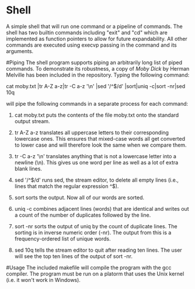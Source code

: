 # Shell
A simple shell that will run one command or a pipeline of commands. The shell has two builtin commands including "exit" and "cd" which are implemented as function pointers to allow for future expandability. All other commands are executed using execvp passing in the command and its arguments.

#Piping
The shell program supports piping an arbitrarily long list of piped commands. To demonstrate its robustness, a copy of <i>Moby Dick</i> by Herman Melville has been included in the repository. Typing the following command:

cat moby.txt |tr A-Z a-z|tr -C a-z '\n' |sed  '/^$/d' |sort|uniq -c|sort -nr|sed 10q

will pipe the following commands in a separate process for each command:

1. cat moby.txt puts the contents of the file moby.txt onto the standard output stream. 

2. tr A-Z a-z translates all uppercase letters to their corresponding lowercase ones. This ensures that mixed-case words all get converted to lower case and will therefore look the same when we compare them. 

3. tr -C a-z '\n' translates anything that is not a lowercase letter into a newline (\n). This gives us one word per line as well as a lot of extra blank lines. 

4. sed '/^$/d' runs sed, the stream editor, to delete all empty lines (i.e., lines that match the regular expression ^$). 

5. sort sorts the output. Now all of our words are sorted. 

6. uniq -c combines adjacent lines (words) that are identical and writes out a count of the number of duplicates followed by the line. 

7. sort -nr sorts the output of uniq by the count of duplicate lines. The sorting is in inverse numeric order (-nr). The output from this is a frequency-ordered list of unique words. 

8.  sed 10q  tells the stream editor to quit after reading ten lines. The user will see the top ten lines of the output of sort -nr. 

#Usage
The included makefile will compile the program with the gcc compiler. The program must be run on a platorm that uses the Unix kernel (i.e. it won't work in Windows).



